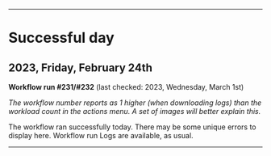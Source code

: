 ***

# Successful day

## 2023, Friday, February 24th

**Workflow run #231/#232** (last checked: 2023, Wednesday, March 1st)

_The workflow number reports as 1 higher (when downloading logs) than the workload count in the actions menu. A set of images will better explain this._

The workflow ran successfully today. There may be some unique errors to display here. Workflow run Logs are available, as usual.

***
